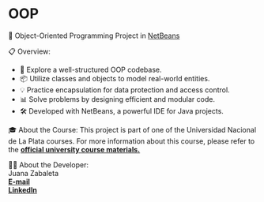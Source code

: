 # OOP
🚀 Object-Oriented Programming Project in [NetBeans](https://netbeans.apache.org/)

📋 Overview:
- 🧪 Explore a well-structured OOP codebase.
- 📦 Utilize classes and objects to model real-world entities.
- 💡 Practice encapsulation for data protection and access control.
- 📊 Solve problems by designing efficient and modular code.
- 🛠️ Developed with NetBeans, a powerful IDE for Java projects.

🎓 About the Course:
This project is part of one of the Universidad Nacional de La Plata courses. For more information about this course, please refer to the **[official university course materials.](http://info.unlp.edu.ar/wp-content/uploads/2018/05/Taller-de-Programaci%C3%B3n.pdf)**

👨‍💻 About the Developer:
<br>
Juana Zabaleta
<br>
**[E-mail](jjuanazabaleta@gmail.com)**
<br>
**[LinkedIn](https://www.linkedin.com/in/juanazabaleta/)**
